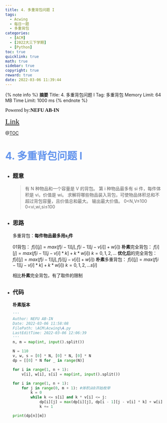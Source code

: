 ```yaml
---
title: 4. 多重背包问题 I
tags:
  - Acwing
  - 每日一题
  - 多重背包
categories:
  - [ACM]
  - [2022大三下学期]
  - [Python]
toc: true
quicklink: true
math: true
sidebar: true
copyright: true
reward: true
date: 2022-03-06 11:39:44
---
```



{% note info %}
**摘要**
Title: 4. 多重背包问题 I
Tag: 多重背包
Memory Limit: 64 MB
Time Limit: 1000 ms
{% endnote %}
<!-- more -->

<font size=3 face=楷体>Powered by:**NEFU AB-IN**</font>

<font color=#FFA500 size=5 face=楷体>[Link](https://www.acwing.com/problem/content/4/)</font>

@[TOC](文章目录)

# <font color=#6495ED size=6>4. 多重背包问题 I</font>

* ## <font size=4 face=粗体>题意</font>

  >有 N 种物品和一个容量是 V 的背包。
  >第 i 种物品最多有 si 件，每件体积是 vi，价值是 wi。
  >求解将哪些物品装入背包，可使物品体积总和不超过背包容量，且价值总和最大。
  >输出最大价值。
  >0<N,V≤100 
  >0<vi,wi,si≤100
  
* ## <font size=4 face=粗体>思路</font>

  多重背包：**每件物品最多用$s_i$件**

  01背包：            $f[i][j] = max(f[i - 1][j], f[i - 1][j - v[i]] + w[i])$
  **朴素**完全背包：    $f[i][j] = max(f[i - 1][j - v[i] * k] + k * w[i])$  $k = 0, 1, 2, ...$
  **优化后**的完全背包： $f[i][j] = max(f[i - 1][j], f[i][j - v[i]] + w[i])$
  **朴素**多重背包：    $f[i][j] = max(f[i - 1][j - v[i] * k] + k * w[i])$  $k = 0, 1, 2, ... s[i]$

  相比**朴素**完全背包，有了取件的限制
* ## <font size=4 face=粗体>代码</font>

  **朴素版本**
  ```python
  '''
  Author: NEFU AB-IN
  Date: 2022-03-06 11:58:08
  FilePath: \ACM\Acwing\4.py
  LastEditTime: 2022-03-06 12:06:39
  '''
  n, m = map(int, input().split())

  N = 110
  v, w, s = [0] * N, [0] * N, [0] * N
  dp = [[0] * N for _ in range(N)]

  for i in range(1, n + 1):
      v[i], w[i], s[i] = map(int, input().split())

  for i in range(1, n + 1):
      for j in range(0, m + 1): #体积从0开始枚举
          k = 0
          while k <= s[i] and k * v[i] <= j:
              dp[i][j] = max(dp[i][j], dp[i - 1][j - v[i] * k] + w[i] * k)
              k += 1

  print(dp[n][m])
  ```
